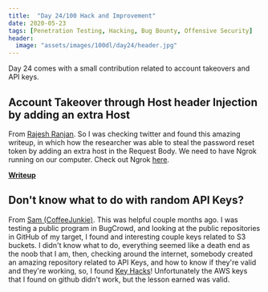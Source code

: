 ```yaml
---
title:  "Day 24/100 Hack and Improvement"
date: 2020-05-23
tags: [Penetration Testing, Hacking, Bug Bounty, Offensive Security]
header: 
  image: "assets/images/100dl/day24/header.jpg"
---
```


Day 24 comes with a small contribution related to account takeovers and API keys.  

## Account Takeover through Host header Injection by adding an extra Host

From [Rajesh Ranjan](https://twitter.com/eh_rajesh). So I was checking twitter and found this amazing writeup, in which how the researcher was able to steal the password reset token by adding an extra host in the Request Body. We need to have Ngrok running on our computer. Check out Ngrok [here](https://ngrok.com/). 

[**Writeup**](https://medium.com/@swapmaurya20/password-reset-poisoning-leading-to-account-takeover-f178f5f1de87)

## Don't know what to do with random API Keys? 

From [Sam (CoffeeJunkie)](https://twitter.com/coffeejunkiee_). This was helpful couple months ago. I was testing a public program in BugCrowd, and looking at the public repositories in GitHub of my target, I found and interesting couple keys related to S3 buckets. I didn't know what to do, everything seemed like a death end as the noob that I am, then, checking around the internet, somebody created an amazing repository related to API Keys, and how to know if they're valid and they're working, so, I found [Key Hacks](https://github.com/streaak/keyhacks)! Unfortunately the AWS keys that I found on github didn't work, but the lesson earned was valid. 